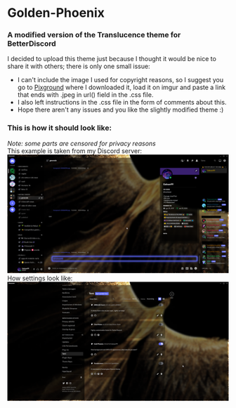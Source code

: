 # Golden-Phoenix
### A modified version of the Translucence theme for BetterDiscord

I decided to upload this theme just because I thought it would be nice to share it with others; there is only one small issue:

* I can't include the image I used for copyright reasons, so I suggest you go to [Pixground](https://www.pixground.com/phoenix-4k-wallpaper/) where I downloaded it, load it on imgur and paste a link that ends with .jpeg in url() field in the .css file.
* I also left instructions in the .css file in the form of comments about this.
* Hope there aren't any issues and you like the slightly modified theme :)
### This is how it should look like:
*Note: some parts are censored for privacy reasons*  
This example is taken from my Discord server:
![Discord chat](https://raw.githubusercontent.com/Gabsan99/Golden-Phoenix/main/Screenshots/Chat.png?raw=true "Discord chat")
How settings look like:
![Discord settings](https://raw.githubusercontent.com/Gabsan99/Golden-Phoenix/main/Screenshots/Settings.png?raw=true "Discord settings")
